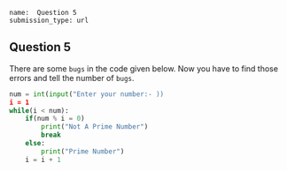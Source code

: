```ngMeta
name:  Question 5
submission_type: url
```
## Question 5

There are some `bugs` in the code given below. Now you have to find those errors and tell the number of `bugs`.

```python
num = int(input("Enter your number:- ))
i = 1
while(i < num):
	if(num % i = 0)
		print("Not A Prime Number")
		break
	else:
		print("Prime Number")
	i = i + 1
 ```


